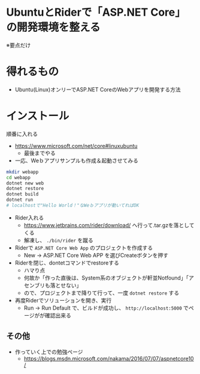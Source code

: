 # UbuntuとRiderで「ASP.NET Core」の開発環境を整える

※要点だけ

# 得れるもの

- Ubuntu(Linux)オンリーでASP.NET CoreのWebアプリを開発する方法

# インストール

順番に入れる

- https://www.microsoft.com/net/core#linuxubuntu
  - 最後までやる
- 一応、Weｂアプリサンプルも作成＆起動させてみる

```bash
mkdir webapp
cd webapp
dotnet new web
dotnet restore
dotnet build
dotnet run
# localhostで"Hello World！"なWeｂアプリが動いてればOK
```

- Rider入れる
  - https://www.jetbrains.com/rider/download/ へ行って.tar.gzを落としてくる
  - 解凍し、 `./bin/rider` を蹴る
- Riderで `ASP.NET Core Web App` のプロジェクトを作成する
  - New -> ASP.NET Core Web APP を選びCreateボタンを押す
- Riderを閉じ、dontetコマンドでrestoreする
  - ハマり点
  - 何故か「作った直後は、System系のオブジェクトが軒並Notfound」「アセンブリも落とせない」
  - ので、プロジェクトまで降りて行って、一度 `dotnet restore` する
- 再度Riderでソリューションを開き、実行
  - Run -> Run Default で、ビルドが成功し、 `http://localhost:5000` でページがが確認出来る

## その他

- 作っていく上での勉強ページ
  - https://blogs.msdn.microsoft.com/nakama/2016/07/07/aspnetcore10/
